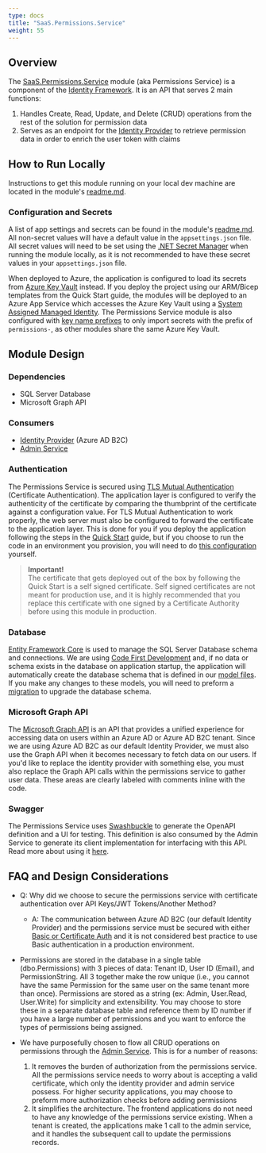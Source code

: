 ```yaml
---
type: docs
title: "SaaS.Permissions.Service"
weight: 55
---
```


## Overview

The [SaaS.Permissions.Service](https://github.com/Azure/azure-saas/tree/main/src/Saas.Identity/Saas.Permissions) module (aka Permissions Service) is a component of the [Identity Framework](../). It is an API that serves 2 main functions: 

1. Handles Create, Read, Update, and Delete (CRUD) operations from the rest of the solution for permission data
2. Serves as an endpoint for the [Identity Provider](../identity-provider) to retrieve permission data in order to enrich the user token with claims

## How to Run Locally

Instructions to get this module running on your local dev machine are located in the module's [readme.md](https://github.com/Azure/azure-saas/tree/main/src/Saas.Identity/Saas.Permissions).

### Configuration and Secrets

A list of app settings and secrets can be found in the module's [readme.md](https://github.com/Azure/azure-saas/tree/main/src/Saas.Identity/Saas.Permissions). All non-secret values will have a default value in the `appsettings.json` file. All secret values will need to be set using the [.NET Secret Manager](https://docs.microsoft.com/en-us/aspnet/core/security/app-secrets?view=aspnetcore-6.0&tabs=windows) when running the module locally, as it is not recommended to have these secret values in your `appsettings.json` file.

When deployed to Azure, the application is configured to load its secrets from [Azure Key Vault](https://docs.microsoft.com/azure/key-vault/general/overview) instead. If you deploy the project using our ARM/Bicep templates from the Quick Start guide, the modules will be deployed to an Azure App Service which accesses the Azure Key Vault using a [System Assigned Managed Identity](https://docs.microsoft.com/azure/active-directory/managed-identities-azure-resources/overview). The Permissions Service module is also configured with [key name prefixes](https://docs.microsoft.com/en-us/aspnet/core/security/key-vault-configuration?view=aspnetcore-6.0#use-a-key-name-prefix) to only import secrets with the prefix of `permissions-`, as other modules share the same Azure Key Vault.

## Module Design

### Dependencies

- SQL Server Database
- Microsoft Graph API

### Consumers

- [Identity Provider](../identity-provider) (Azure AD B2C)
- [Admin Service](../../../components/admin-service)

### Authentication

The Permissions Service is secured using [TLS Mutual Authentication](https://docs.microsoft.com/en-us/aspnet/core/security/authentication/certauth?view=aspnetcore-6.0#configure-certificate-validation) (Certificate Authentication). The application layer is configured to verify the authenticity of the certificate by comparing the thumbprint of the certificate against a configuration value. For TLS Mutual Authentication to work properly, the web server must also be configured to forward the certificate to the application layer. This is done for you if you deploy the application following the steps in the [Quick Start](../../../quick-start) guide, but if you choose to run the code in an environment you provision, you will need to do [this configuration](https://docs.microsoft.com/en-us/azure/app-service/app-service-web-configure-tls-mutual-auth) yourself.

> **Important!**  
> The certificate that gets deployed out of the box by following the Quick Start is a self signed certificate. Self signed certificates are not meant for production use, and it is highly recommended that you replace this certificate with one signed by a Certificate Authority before using this module in production.

### Database

[Entity Framework Core](https://docs.microsoft.com/en-us/ef/core/) is used to manage the SQL Server Database schema and connections. We are using [Code First Development](https://docs.microsoft.com/en-us/ef/ef6/modeling/code-first/workflows/new-database) and, if no data or schema exists in the database on application startup, the application will automatically create the database schema that is defined in our [model files](https://github.com/Azure/azure-saas/tree/main/src/Saas.Identity/Saas.Permissions/Saas.Permissions.Service/Data). If you make any changes to these models, you will need to preform a [migration](https://docs.microsoft.com/en-us/ef/ef6/modeling/code-first/migrations/) to upgrade the database schema.

### Microsoft Graph API

The [Microsoft Graph API](https://docs.microsoft.com/en-us/graph/overview) is an API that provides a unified experience for accessing data on users within an Azure AD or Azure AD B2C tenant. Since we are using Azure AD B2C as our default Identity Provider, we must also use the Graph API when it becomes necessary to fetch data on our users. If you'd like to replace the identity provider with something else, you must also replace the Graph API calls within the permissions service to gather user data. These areas are clearly labeled with comments inline with the code.

### Swagger

The Permissions Service uses [Swashbuckle](https://www.nuget.org/packages/Swashbuckle) to generate the OpenAPI definition and a UI for testing. This definition is also consumed by the Admin Service to generate its client implementation for interfacing with this API. Read more about using it [here](https://docs.microsoft.com/en-us/aspnet/core/tutorials/getting-started-with-swashbuckle?view=aspnetcore-6.0&tabs=visual-studio).

## FAQ and Design Considerations

- Q: Why did we choose to secure the permissions service with certificate authentication over API Keys/JWT Tokens/Another Method?
  - A: The communication between Azure AD B2C (our default Identity Provider) and the permissions service must be secured with either [Basic or Certificate Auth](https://docs.microsoft.com/en-us/azure/active-directory-b2c/add-api-connector-token-enrichment?pivots=b2c-custom-policy#configure-the-restful-api-technical-profile) and it is not considered best practice to use Basic authentication in a production environment.

- Permissions are stored in the database in a single table (dbo.Permissions) with 3 pieces of data: Tenant ID, User ID (Email), and PermissionString. All 3 together make the row unique (i.e., you cannot have the same Permission for the same user on the same tenant more than once). Permissions are stored as a string (ex: Admin, User.Read, User.Write) for simplicity and extensibility. You may choose to store these in a separate database table and reference them by ID number if you have a large number of permissions and you want to enforce the types of permissions being assigned.
- We have purposefully chosen to flow all CRUD operations on permissions through the [Admin Service](../../../components/admin-service). This is for a number of reasons:
  1. It removes the burden of authorization from the permissions service. All the permissions service needs to worry about is accepting a valid certificate, which only the identity provider and admin service possess. For higher security applications, you may choose to preform more authorization checks before adding permissions
  2. It simplifies the architecture. The frontend applications do not need to have any knowledge of the permissions service existing. When a tenant is created, the applications make 1 call to the admin service, and it handles the subsequent call to update the permissions records.
